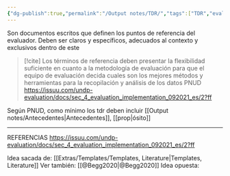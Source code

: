 ```yaml
---
{"dg-publish":true,"permalink":"/Output notes/TDR/","tags":["TDR","evaluación","politica_publica"],"noteIcon":"","created":"2025-06-02T18:32:37.638-04:00"}
---
```


Son documentos escritos  que definen los puntos de referencia del evaluador. Deben ser claros y específicos, adecuados al contexto y exclusivos dentro de este
> [!cite] 
> Los términos de referencia deben presentar la flexibilidad suficiente en cuanto a la metodología de evaluación para que el equipo de evaluación decida cuales son los mejores métodos y herramientas para la recopilación y análisis de los datos
> PNUD https://issuu.com/undp-evaluation/docs/sec_4_evaluation_implementation_092021_es/2?ff

Según PNUD, como mínimo los tdr deben incluir
[[Output notes/Antecedentes\|Antecedentes]], [[prop\|ósito]]

---
REFERENCIAS
https://issuu.com/undp-evaluation/docs/sec_4_evaluation_implementation_092021_es/2?ff


Idea sacada de: [[Extras/Templates/Templates, Literature\|Templates, Literature]]
Ver también: [[@Begg2020\|@Begg2020]]
Idea opuesta: